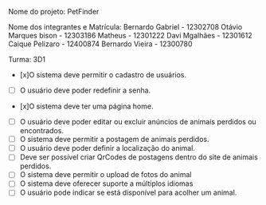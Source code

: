 Nome do projeto: PetFinder
 
Nome dos integrantes e Matrícula:
Bernardo Gabriel - 12302708
Otávio Marques bison - 12303186
Matheus - 12301222
Davi Mgalhães - 12301612
Caique Pelizaro - 12400874
Bernardo Vieira - 12300780

Turma: 3D1

- [x]O sistema deve permitir o cadastro de usuários.
- [ ] O usuário deve poder redefinir a senha.
- [x]O sistema deve ter uma página home.
- [ ] O usuário deve poder editar ou excluir anúncios de animais perdidos ou encontrados.
- [ ] O sistema deve permitir a postagem de animais perdidos.
- [ ] O usuário deve poder definir a localização do animal.
- [ ] Deve ser possível criar QrCodes de postagens dentro do site  de animais perdidos.
- [ ] O sistema deve permitir o upload de fotos do animal
- [ ] O sistema deve oferecer suporte a múltiplos idiomas
- [ ] O usuário pode indicar se está disponível para acolher um animal.
